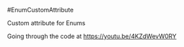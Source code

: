 #EnumCustomAttribute


Custom attribute for Enums


Going through the code at
https://youtu.be/4KZdWevW0RY